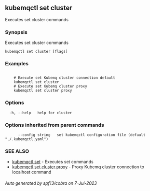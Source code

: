 ## kubemqctl set cluster

Executes set cluster commands

### Synopsis

Executes set cluster commands

```
kubemqctl set cluster [flags]
```

### Examples

```

	# Execute set Kubemq cluster connection default
	kubemqctl set cluster 
	# Execute set Kubemq cluster proxy
	kubemqctl set cluster proxy	

```

### Options

```
  -h, --help   help for cluster
```

### Options inherited from parent commands

```
      --config string   set kubemqctl configuration file (default "./.kubemqctl.yaml")
```

### SEE ALSO

* [kubemqctl set](kubemqctl_set.md)	 - Executes set commands
* [kubemqctl set cluster proxy](kubemqctl_set_cluster_proxy.md)	 - Proxy Kubemq cluster connection to localhost command

###### Auto generated by spf13/cobra on 7-Jul-2023
